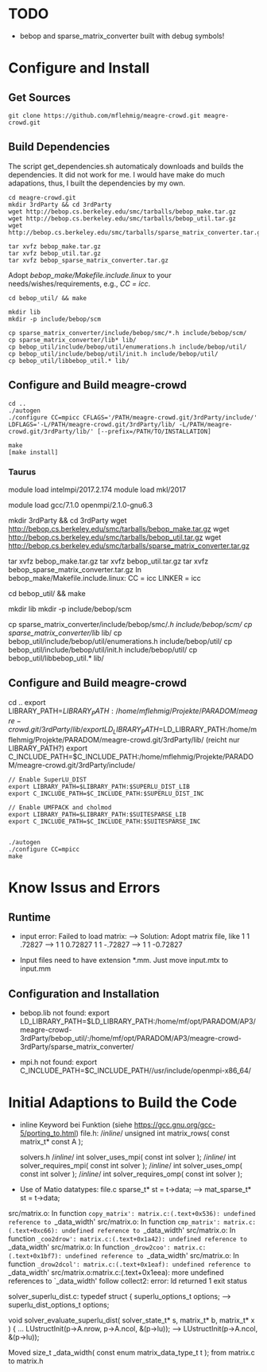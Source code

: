 # TODO

* bebop and sparse_matrix_converter built with debug symbols!


# Configure and Install

## Get Sources
    git clone https://github.com/mflehmig/meagre-crowd.git meagre-crowd.git

## Build Dependencies

The script get_dependencies.sh automaticaly downloads and builds the dependencies. It did not work for me. I would have make do much adapations, thus, I built the dependencies by my own.

    cd meagre-crowd.git
    mkdir 3rdParty && cd 3rdParty
    wget http://bebop.cs.berkeley.edu/smc/tarballs/bebop_make.tar.gz
    wget http://bebop.cs.berkeley.edu/smc/tarballs/bebop_util.tar.gz
    wget http://bebop.cs.berkeley.edu/smc/tarballs/sparse_matrix_converter.tar.gz

    tar xvfz bebop_make.tar.gz
    tar xvfz bebop_util.tar.gz
    tar xvfz bebop_sparse_matrix_converter.tar.gz

Adopt *bebop_make/Makefile.include.linux* to your needs/wishes/requirements, e.g., *CC = icc*.

    cd bebop_util/ && make

    mkdir lib
    mkdir -p include/bebop/scm

    cp sparse_matrix_converter/include/bebop/smc/*.h include/bebop/scm/
    cp sparse_matrix_converter/lib* lib/
    cp bebop_util/include/bebop/util/enumerations.h include/bebop/util/
    cp bebop_util/include/bebop/util/init.h include/bebop/util/
    cp bebop_util/libbebop_util.* lib/


## Configure and Build meagre-crowd

    cd ..
    ./autogen
    ./configure CC=mpicc CFLAGS='/PATH/meagre-crowd.git/3rdParty/include/' LDFLAGS='-L/PATH/meagre-crowd.git/3rdParty/lib/ -L/PATH/meagre-crowd.git/3rdParty/lib/' [--prefix=/PATH/TO/INSTALLATION]

    make
    [make install]




### Taurus
  module load intelmpi/2017.2.174
  module load mkl/2017
  
  module load gcc/7.1.0 openmpi/2.1.0-gnu6.3


  mkdir 3rdParty && cd 3rdParty
  wget http://bebop.cs.berkeley.edu/smc/tarballs/bebop_make.tar.gz
  wget http://bebop.cs.berkeley.edu/smc/tarballs/bebop_util.tar.gz
  wget http://bebop.cs.berkeley.edu/smc/tarballs/sparse_matrix_converter.tar.gz

  tar xvfz bebop_make.tar.gz
  tar xvfz bebop_util.tar.gz
  tar xvfz bebop_sparse_matrix_converter.tar.gz
  In bebop_make/Makefile.include.linux:
    CC = icc
    LINKER = icc
    
  cd bebop_util/ && make
  
  mkdir lib
  mkdir -p include/bebop/scm
  
  cp sparse_matrix_converter/include/bebop/smc/*.h include/bebop/scm/
  cp sparse_matrix_converter/lib* lib/
  cp bebop_util/include/bebop/util/enumerations.h include/bebop/util/
  cp bebop_util/include/bebop/util/init.h include/bebop/util/
  cp bebop_util/libbebop_util.* lib/


## Configure and Build meagre-crowd
  cd ..
    export LIBRARY_PATH=$LIBRARY_PATH:/home/mflehmig/Projekte/PARADOM/meagre-crowd.git/3rdParty/lib/
    export LD_LIBRARY_PATH=$LD_LIBRARY_PATH:/home/mflehmig/Projekte/PARADOM/meagre-crowd.git/3rdParty/lib/ (reicht nur LIBRARY_PATH?)
    export C_INCLUDE_PATH=$C_INCLUDE_PATH:/home/mflehmig/Projekte/PARADOM/meagre-crowd.git/3rdParty/include/
    
    // Enable SuperLU_DIST
    export LIBRARY_PATH=$LIBRARY_PATH:$SUPERLU_DIST_LIB
    export C_INCLUDE_PATH=$C_INCLUDE_PATH:$SUPERLU_DIST_INC

    // Enable UMFPACK and cholmod
    export LIBRARY_PATH=$LIBRARY_PATH:$SUITESPARSE_LIB
    export C_INCLUDE_PATH=$C_INCLUDE_PATH:$SUITESPARSE_INC


    ./autogen
    ./configure CC=mpicc
    make









# Know Issus and Errors

## Runtime
* input error: Failed to load matrix:
--> Solution: Adopt matrix file, like
  1 1 .72827 --> 1 1 0.72827
  1 1 -.72827 --> 1 1 -0.72827

* Input files need to have extension *.mm. Just move input.mtx to input.mm

## Configuration and Installation

* bebop.lib not found:
  export LD_LIBRARY_PATH=$LD_LIBRARY_PATH:/home/mf/opt/PARADOM/AP3/meagre-crowd-3rdParty/bebop_util/:/home/mf/opt/PARADOM/AP3/meagre-crowd-3rdParty/sparse_matrix_converter/

* mpi.h not found:
  export C_INCLUDE_PATH=$C_INCLUDE_PATH//usr/include/openmpi-x86_64/


# Initial Adaptions to Build the Code

* inline Keyword bei Funktion (siehe https://gcc.gnu.org/gcc-5/porting_to.html)
  file.h:
    /*inline*/ unsigned int matrix_rows( const matrix_t* const A );

  solvers.h
    /*inline*/ int solver_uses_mpi( const int solver );
    /*inline*/ int solver_requires_mpi( const int solver );
    /*inline*/ int solver_uses_omp( const int solver );
    /*inline*/ int solver_requires_omp( const int solver );

* Use of Matio datatypes:
  file.c
    sparse_t* st = t->data; --> mat_sparse_t* st = t->data;



src/matrix.o: In function `copy_matrix':
matrix.c:(.text+0x536): undefined reference to `_data_width'
src/matrix.o: In function `cmp_matrix':
matrix.c:(.text+0xc66): undefined reference to `_data_width'
src/matrix.o: In function `_coo2drow':
matrix.c:(.text+0x1a42): undefined reference to `_data_width'
src/matrix.o: In function `_drow2coo':
matrix.c:(.text+0x1bf7): undefined reference to `_data_width'
src/matrix.o: In function `_drow2dcol':
matrix.c:(.text+0x1eaf): undefined reference to `_data_width'
src/matrix.o:matrix.c:(.text+0x1eea): more undefined references to `_data_width' follow
collect2: error: ld returned 1 exit status


solver_superlu_dist.c:
  typedef struct {
    superlu_options_t options;  --> superlu_dist_options_t options;

  void solver_evaluate_superlu_dist( solver_state_t* s, matrix_t* b, matrix_t* x ) {
    ...
    LUstructInit(p->A.nrow, p->A.ncol, &(p->lu)); --> LUstructInit(p->A.ncol, &(p->lu));

Moved size_t _data_width( const enum matrix_data_type_t t ); from matrix.c to matrix.h





